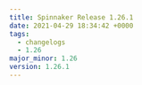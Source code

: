 ```yaml
---
title: Spinnaker Release 1.26.1
date: 2021-04-29 18:34:42 +0000
tags:
  - changelogs
  - 1.26
major_minor: 1.26
version: 1.26.1
---
```


<script src="https://gist.github.com/spinnaker-release/e3714a97bbdd3e7c3b4d92adec938e7f.js?file=1.26.1.md"></script>
<script src="https://gist.github.com/spinnaker-release/e3714a97bbdd3e7c3b4d92adec938e7f.js?file=1.26.0.md"></script>
